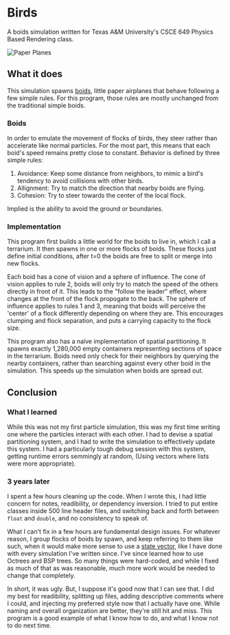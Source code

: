 # Birds
A boids simulation written for Texas A&M University's CSCE 649 Physics Based Rendering class.

![Paper Planes](https://user-images.githubusercontent.com/5340992/38898428-96e1d634-425a-11e8-9db5-bc009f3dcf11.gif)

## What it does
This simulation spawns [boids](https://en.wikipedia.org/wiki/Boids), little paper airplanes that behave following a few simple rules. For this program, those rules are mostly unchanged from the traditional simple boids.

### Boids
In order to emulate the movement of flocks of birds, they steer rather than accelerate like normal particles. For the most part, this means that each boid's speed remains pretty close to constant. Behavior is defined by three simple rules:

1. Avoidance: Keep some distance from neighbors, to mimic a bird's tendency to avoid collisions with other birds.
2. Allignment: Try to match the direction that nearby boids are flying.
3. Cohesion: Try to steer towards the center of the local flock.

Implied is the ability to avoid the ground or boundaries.

### Implementation
This program first builds a little world for the boids to live in, which I call a terrarium. It then spawns in one or more flocks of boids. These flocks just define initial conditions, after t=0 the boids are free to split or merge into new flocks.

Each boid has a cone of vision and a sphere of influence. The cone of vision applies to rule 2, boids will only try to match the speed of the others directly in front of it. This leads to the "follow the leader" effect, where changes at the front of the flock propogate to the back. The sphere of influence applies to rules 1 and 3, meaning that boids will perceive the 'center' of a flock differently depending on where they are. This encourages clumping and flock separation, and puts a carrying capacity to the flock size.

This program also has a naïve implementation of spatial partitioning. It spawns exactly 1,280,000 empty containers representing sections of space in the terrarium. Boids need only check for their neighbors by querying the nearby containers, rather than searching against every other boid in the simulation. This speeds up the simulation when boids are spread out.

## Conclusion
### What I learned
While this was not my first particle simulation, this was my first time writing one where the particles interact with each other. I had to devise a spatial partitioning system, and I had to write the simulation to effectively update this system. I had a particularly tough debug session with this system, getting runtime errors semmingly at random, (Using vectors where lists were more appropriate).

### 3 years later
I spent a few hours cleaning up the code. When I wrote this, I had little concern for notes, readibility, or dependency inversion. I tried to put entire classes inside 500 line header files, and switching back and forth between `float` and `double`, and no consistency to speak of.

What I can't fix in a few hours are fundamental design issues. For whatever reason, I group flocks of boids by spawn, and keep referring to them like such, when it would make more sense to use a [state vector](https://en.wikipedia.org/wiki/State_variable), like I have done with every simulation I've written since. I've since learned how to use Octrees and BSP trees. So many things were hard-coded, and while I fixed as much of that as was reasonable, much more work would be needed to change that completely.

In short, it was ugly. But, I suppose it's good now that I can see that. I did my best for readibility, splitting up files, adding descriptive comments where I could, and injecting my preferred style now that I actually have one. While naming and overall organization are better, they're still hit and miss. This program is a good example of what I know how to do, and what I know not to do next time.
